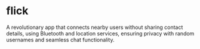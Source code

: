 # flick
A revolutionary app that connects nearby users without sharing contact details, using Bluetooth and location services, ensuring privacy with random usernames and seamless chat functionality.

